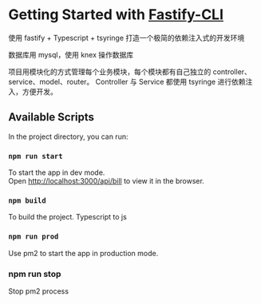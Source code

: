 # Getting Started with [Fastify-CLI](https://www.npmjs.com/package/fastify-cli)

使用 fastify + Typescript + tsyringe 打造一个极简的依赖注入式的开发环境

数据库用 mysql，使用 knex 操作数据库

项目用模块化的方式管理每个业务模块，每个模块都有自己独立的 controller、service、model、router。
Controller 与 Service 都使用 tsyringe 进行依赖注入，方便开发。

## Available Scripts

In the project directory, you can run:

### `npm run start`

To start the app in dev mode.\
Open [http://localhost:3000/api/bill](http://localhost:3000/api/bill) to view it in the browser.

### `npm build`

To build the project. Typescript to js

### `npm run prod`

Use pm2 to start the app in production mode.

### npm run stop

Stop pm2 process
